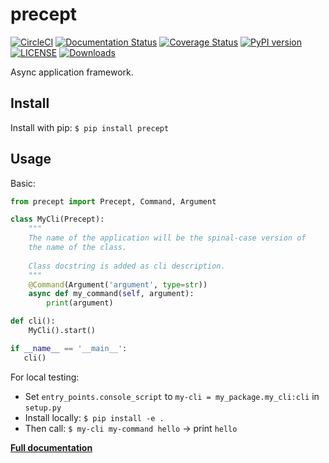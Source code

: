 # precept

[![CircleCI](https://circleci.com/gh/T4rk1n/precept.svg?style=svg)](https://circleci.com/gh/T4rk1n/precept)
[![Documentation Status](https://readthedocs.org/projects/precept/badge/?version=latest)](https://precept.readthedocs.io/en/latest/?badge=latest)
[![Coverage Status](https://coveralls.io/repos/github/T4rk1n/precept/badge.svg)](https://coveralls.io/github/T4rk1n/precept)
[![PyPI version](https://badge.fury.io/py/precept.svg)](https://badge.fury.io/py/precept)
[![LICENSE](https://img.shields.io/github/license/T4rk1n/precept.svg)](./LICENSE)
[![Downloads](https://pepy.tech/badge/precept)](https://pepy.tech/project/precept)

Async application framework.

## Install

Install with pip: `$ pip install precept`

## Usage

Basic:
```python
from precept import Precept, Command, Argument

class MyCli(Precept):
    """
    The name of the application will be the spinal-case version of 
    the name of the class.
    
    Class docstring is added as cli description.
    """
    @Command(Argument('argument', type=str))
    async def my_command(self, argument):
        print(argument)

def cli():
    MyCli().start()

if __name__ == '__main__':
   cli()
```

For local testing:

- Set `entry_points.console_script` to `my-cli = my_package.my_cli:cli` in `setup.py`
- Install locally: `$ pip install -e .`
- Then call: `$ my-cli my-command hello` -> print `hello`

**[Full documentation](http://precept.readthedocs.io/)**

